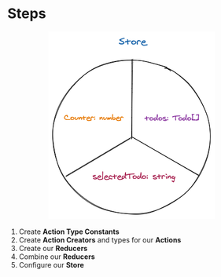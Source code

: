 # Steps

<center>

![steps](assets/img/steps.png)

</center>

1. Create **Action Type Constants**
2. Create **Action Creators** and types for our **Actions**
3. Create our **Reducers**
4. Combine our **Reducers**
5. Configure our **Store**